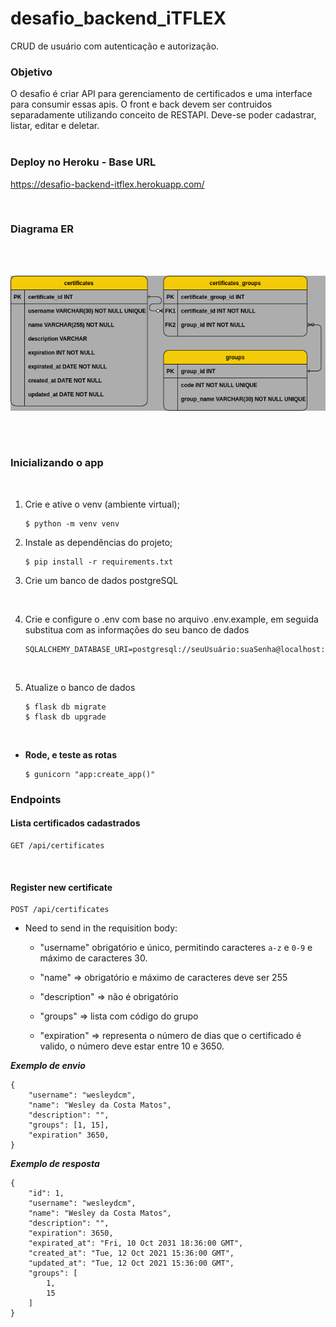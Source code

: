 # desafio_backend_iTFLEX

CRUD de usuário com autenticação e autorização.

### Objetivo

O desafio é criar API para gerenciamento de certificados e uma interface para consumir essas apis. O front e back devem ser contruidos separadamente utilizando conceito de RESTAPI. Deve-se poder cadastrar, listar, editar e deletar.
</br>
</br>

### Deploy no Heroku - Base URL

https://desafio-backend-itflex.herokuapp.com/

</br>

### Diagrama ER

</br>
</br>

![diagram_er](./diagram_er.png)

</br>
</br>

### Inicializando o app

</br>

1. Crie e ative o venv (ambiente virtual);

   ```
   $ python -m venv venv
   ```

2. Instale as dependências do projeto;

   ```
   $ pip install -r requirements.txt
   ```

3. Crie um banco de dados postgreSQL

</br>

4.  Crie e configure o .env com base no arquivo .env.example, em seguida substitua com as informações do seu banco de dados

    ```
    SQLALCHEMY_DATABASE_URI=postgresql://seuUsuário:suaSenha@localhost:5432/seuBanco
    ```

    </br>

5.  Atualize o banco de dados

    ```
    $ flask db migrate
    $ flask db upgrade
    ```

</br>

- **Rode, e teste as rotas**

  ```
  $ gunicorn "app:create_app()"
  ```

### Endpoints

#### Lista certificados cadastrados

```
GET /api/certificates
```

</br>

#### Register new certificate

```
POST /api/certificates
```

- Need to send in the requisition body:

  - "username" obrigatório e único, permitindo caracteres `a-z` e `0-9` e máximo de caracteres 30.

  - "name" => obrigatório e máximo de caracteres deve ser 255
  - "description" => não é obrigatório
  - "groups" => lista com código do grupo
  - "expiration" => representa o número de dias que o certificado é valido, o número deve estar entre 10 e 3650.

**_Exemplo de envio_**

    {
        "username": "wesleydcm",
        "name": "Wesley da Costa Matos",
        "description": "",
        "groups": [1, 15],
        "expiration" 3650,
    }

**_Exemplo de resposta_**

    {
        "id": 1,
        "username": "wesleydcm",
        "name": "Wesley da Costa Matos",
        "description": "",
        "expiration": 3650,
        "expirated_at": "Fri, 10 Oct 2031 18:36:00 GMT",
        "created_at": "Tue, 12 Oct 2021 15:36:00 GMT",
        "updated_at": "Tue, 12 Oct 2021 15:36:00 GMT",
        "groups": [
            1,
            15
        ]
    }
